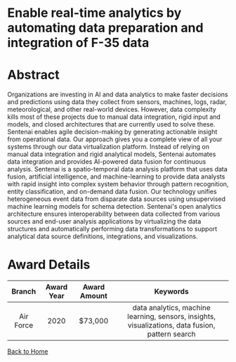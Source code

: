 
Enable real-time analytics by automating data preparation and integration of F-35 data
======================================================================================

# Abstract


Organizations are investing in AI and data analytics to make faster decisions and predictions using data they collect from sensors, machines, logs, radar, meteorological, and other real-world devices. However, data complexity kills most of these projects due to manual data integration, rigid input and models, and closed architectures that are currently used to solve these. Sentenai enables agile decision-making by generating actionable insight from operational data. Our approach gives you a complete view of all your systems through our data virtualization platform. Instead of relying on manual data integration and rigid analytical models, Sentenai automates data integration and provides AI-powered data fusion for continuous analysis. Sentenai is a spatio-temporal data analysis platform that uses data fusion, artificial intelligence, and machine-learning to provide data analysts with rapid insight into complex system behavior through pattern recognition, entity classification, and on-demand data fusion. Our technology unifies heterogeneous event data from disparate data sources using unsupervised machine learning models for schema detection. Sentenai's open analytics architecture ensures interoperability between data collected from various sources and end-user analysis applications by virtualizing the data structures and automatically performing data transformations to support analytical data source definitions, integrations, and visualizations.  

# Award Details

|Branch|Award Year|Award Amount|Keywords|
| :---: | :---: | :---: | :---: |
|Air Force|2020|$73,000|data analytics, machine learning, sensors, insights, visualizations, data fusion, pattern search|
  
  


[Back to Home](https://github.com/chrischow/dod_sbir_awards/Reports/DJ/#1576)